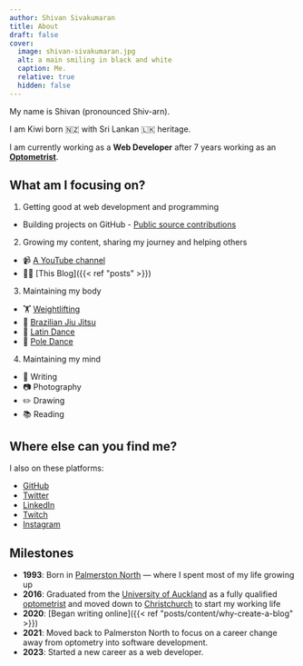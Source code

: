 ```yaml
---
author: Shivan Sivakumaran
title: About
draft: false
cover:
  image: shivan-sivakumaran.jpg
  alt: a main smiling in black and white
  caption: Me.
  relative: true
  hidden: false
---
```


My name is Shivan (pronounced Shiv-arn).

I am Kiwi born 🇳🇿 with Sri Lankan 🇱🇰 heritage.

I am currently working as a **Web Developer** after 7 years working as an **[Optometrist](https://en.wikipedia.org/wiki/Optometry)**.

## What am I focusing on?

1. Getting good at web development and programming

- Building projects on GitHub - [Public source contributions](https://github.com/shivan-s)

2. Growing my content, sharing my journey and helping others

- 📹 [A YouTube channel](https://youtube.com/c/shivansivakumaran)
- ✍🏾 [This Blog]({{< ref "posts" >}})

3. Maintaining my body

- 🏋️ [Weightlifting](https://en.wikipedia.org/wiki/Olympic_weightlifting)
- 🥋 [Brazilian Jiu Jitsu](https://en.wikipedia.org/wiki/Brazilian_jiu-jitsu)
- 🕺 [Latin Dance](https://en.wikipedia.org/wiki/Latin_dance)
- 🕺 [Pole Dance](https://en.wikipedia.org/wiki/Pole_dance)

4. Maintaining my mind

- 📓 Writing
- 📷 Photography
- ✏️ Drawing
- 📚 Reading

## Where else can you find me?

I also on these platforms:

- [GitHub](https://github.com/shivan-s)
- [Twitter](https://twitter.com/shivan__s)
- [LinkedIn](https://linkedin.com/shivan-sivakumaran)
- [Twitch](https://twitch.com/shivan__s)
- [Instagram](https://instagram.com/shivan_s)

## Milestones

- **1993**: Born in [Palmerston North](https://en.wikipedia.org/wiki/Palmerston_North) — where I spent most of my life growing up
- **2016**: Graduated from the [University of Auckland](https://www.auckland.ac.nz/en.html) as a fully qualified [optometrist](https://en.wikipedia.org/wiki/Optometry) and moved down to [Christchurch](https://en.wikipedia.org/wiki/Christchurch) to start my working life
- **2020**: [Began writing online]({{< ref "posts/content/why-create-a-blog" >}})
- **2021**: Moved back to Palmerston North to focus on a career change away from optometry into software development.
- **2023**: Started a new career as a web developer.
